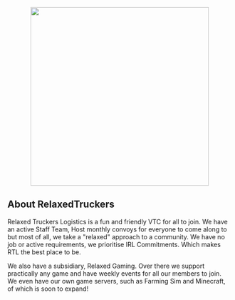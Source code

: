 <p align="center"><a href="https://rtlvtc.com.com" target="_blank"><img src="https://rtlvtc.com/assets/img/logo.png" width="400"></a></p>

## About RelaxedTruckers
Relaxed Truckers Logistics is a fun and friendly VTC for all to join.
We have an active Staff Team, Host monthly convoys for everyone to come along to but most of all, we take a "relaxed" approach to a community. 
We have no job or active requirements, we prioritise IRL Commitments. Which makes RTL the best place to be.

We also have a subsidiary, Relaxed Gaming. Over there we support practically any game and have weekly events for all our members to join.
We even have our own game servers, such as Farming Sim and Minecraft, of which is soon to expand!
